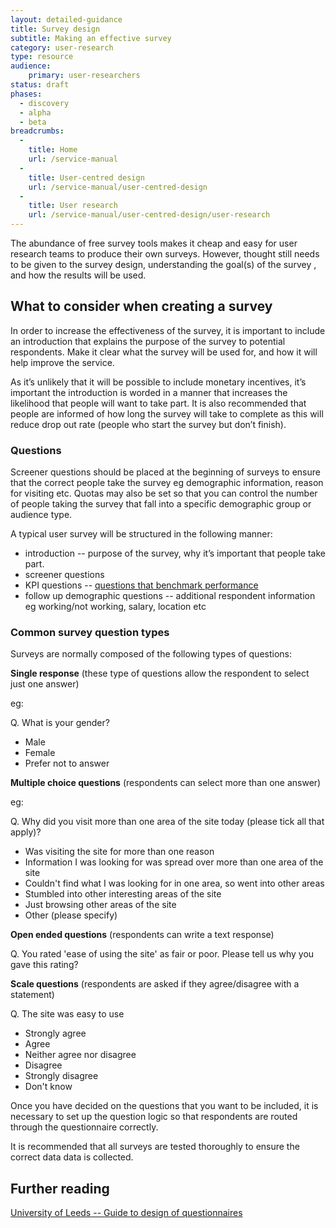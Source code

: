 ```yaml
---
layout: detailed-guidance
title: Survey design
subtitle: Making an effective survey
category: user-research
type: resource
audience:
    primary: user-researchers
status: draft
phases:
  - discovery
  - alpha
  - beta
breadcrumbs:
  -
    title: Home
    url: /service-manual
  -
    title: User-centred design
    url: /service-manual/user-centred-design
  -
    title: User research
    url: /service-manual/user-centred-design/user-research
---
```


The abundance of free survey tools makes it cheap and easy for user research teams to produce their own surveys. However, thought still needs to be given to the survey design, understanding the goal(s) of the survey , and how the results will be used.

## What to consider when creating a survey

In order to increase the effectiveness of the survey, it is important to include an introduction that explains the purpose of the survey to potential respondents. Make it clear what the survey will be used for, and how it will help improve the service.

As it’s unlikely that it will be possible to include monetary incentives, it’s important the introduction is worded in a manner that increases the likelihood that people will want to take part. It is also recommended that people are informed of how long the survey will take to complete as this will reduce drop out rate (people who start the survey but don’t finish).

### Questions

Screener questions should be placed at the beginning of surveys to ensure that the correct people take the survey eg demographic information, reason for visiting etc. Quotas may also be set so that you can control the number of people taking the survey that fall into a specific demographic group or audience type.

A typical user survey will be structured in the following manner:

* introduction -- purpose of the survey, why it’s important that people take part.
* screener questions
* KPI questions -- [questions that benchmark performance](/service-manual/measurement/index.html)
* follow up demographic questions -- additional respondent information eg working/not working, salary, location etc

### Common survey question types

Surveys are normally composed of the following types of questions:

**Single response** (these type of questions allow the respondent to select just one answer)

eg:

Q. What is your gender?

*  Male
*  Female
*  Prefer not to answer

**Multiple choice questions** (respondents can select more than one answer)

eg:

Q. Why did you visit more than one area of the site today (please tick all that apply)?

*  Was visiting the site for more than one reason
*  Information I was looking for was spread over more than one area of the site
*  Couldn't find what I was looking for in one area, so went into other areas
*  Stumbled into other interesting areas of the site
*  Just browsing other areas of the site
*  Other (please specify)

**Open ended questions** (respondents can write a text response)

Q. You rated 'ease of using the site' as fair or poor. Please tell us why you gave this rating?

**Scale questions** (respondents are asked if they agree/disagree with a statement)

Q. The site was easy to use

*  Strongly agree
*  Agree
*  Neither agree nor disagree
*  Disagree
*  Strongly disagree
*  Don't know

Once you have decided on the questions that you want to be included, it is necessary to set up the question logic so that respondents are routed through the questionnaire correctly.

It is recommended that all surveys are tested thoroughly to ensure the correct data data is collected.

## Further reading

[University of Leeds -- Guide to design of questionnaires](http://iss.leeds.ac.uk/downloads/file/125/guide_to_the_design_of_questionnaires)
